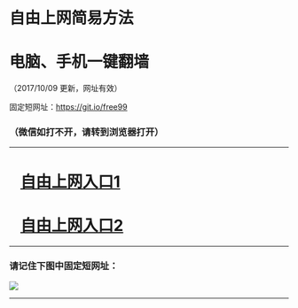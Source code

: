 ﻿# 自由上网简易方法

# 电脑、手机一键翻墙

（2017/10/09 更新，网址有效）

固定短网址：https://git.io/free99

### （微信如打不开，请转到浏览器打开）


***





# &nbsp;&nbsp; <a href="http://ft232407180.fwq-tz-1001.info/fwqtz01.html?t=10090014611 " target="_blank">自由上网入口1</a>
# &nbsp;&nbsp; <a href="http://ft1684913707.fwq-tz-1002.info/fwqtz02.html?t=100900121713 " target="_blank">自由上网入口2</a>
***

### 请记住下图中固定短网址：

<img src="https://s3-us-west-2.amazonaws.com/fwq-1001/yjfq-20170905okok.png" /> 


***

